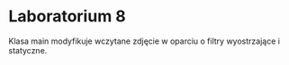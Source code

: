# Laboratorium 8
Klasa main modyfikuje wczytane zdjęcie w oparciu o filtry wyostrzające i statyczne.
